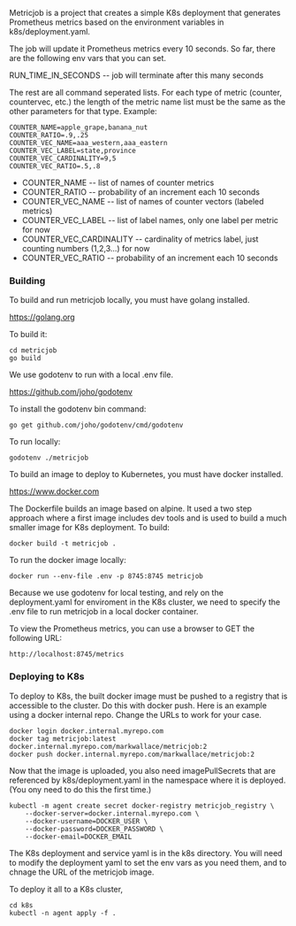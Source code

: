 Metricjob is a project that creates a simple K8s deployment that generates 
Prometheus metrics based on the environment variables in k8s/deployment.yaml.

The job will update it Prometheus metrics every 10 seconds.
So far, there are the following env vars that you can set.

RUN_TIME_IN_SECONDS -- job will terminate after this many seconds

The rest are all command seperated lists. For each type of metric (counter, countervec, etc.) the length of the metric name list must be the same as the other parameters for that type. Example:
```
COUNTER_NAME=apple_grape,banana_nut
COUNTER_RATIO=.9,.25
COUNTER_VEC_NAME=aaa_western,aaa_eastern
COUNTER_VEC_LABEL=state,province
COUNTER_VEC_CARDINALITY=9,5
COUNTER_VEC_RATIO=.5,.8
```

* COUNTER_NAME -- list of names of counter metrics
* COUNTER_RATIO -- probability of an increment each 10 seconds
* COUNTER_VEC_NAME -- list of names of counter vectors (labeled metrics)
* COUNTER_VEC_LABEL -- list of label names, only one label per metric for now
* COUNTER_VEC_CARDINALITY -- cardinality of metrics label, just counting numbers (1,2,3...) for now
* COUNTER_VEC_RATIO -- probability of an increment each 10 seconds


### Building

To build and run metricjob locally, you must have golang installed.

https://golang.org

To build it:

```
cd metricjob
go build
```
We use godotenv to run with a local .env file.

https://github.com/joho/godotenv

To install the godotenv bin command:

`go get github.com/joho/godotenv/cmd/godotenv`

To run locally:

`godotenv ./metricjob`

To build an image to deploy to Kubernetes, you must have docker installed.

https://www.docker.com

The Dockerfile builds an image based on alpine. It used a two step approach where a first image includes dev tools and is used to build a much smaller image for K8s deployment. To build:

`docker build -t metricjob .`

To run the docker image locally:

`docker run --env-file .env -p 8745:8745 metricjob`

Because we use godotenv for local testing, and rely on the deployment.yaml for enviroment in the K8s cluster, we need to specify the .env file to run metricjob in a local docker container. 

To view the Prometheus metrics, you can use a browser to GET the following URL:

`http://localhost:8745/metrics`

### Deploying to K8s

To deploy to K8s, the built docker image must be pushed to a registry that is accessible to the cluster. Do this with docker push. Here is an example using a docker internal repo. Change the URLs to work for your case.
```
docker login docker.internal.myrepo.com
docker tag metricjob:latest docker.internal.myrepo.com/markwallace/metricjob:2
docker push docker.internal.myrepo.com/markwallace/metricjob:2
```

Now that the image is uploaded, you also need imagePullSecrets that are referenced by k8s/deployment.yaml in the namespace where it is deployed. (You ony need to do this the first time.)
```
kubectl -m agent create secret docker-registry metricjob_registry \
    --docker-server=docker.internal.myrepo.com \
    --docker-username=DOCKER_USER \
    --docker-password=DOCKER_PASSWORD \
    --docker-email=DOCKER_EMAIL
```
The K8s deployment and service yaml is in the k8s directory. You will need to modify the deployment yaml to set the env vars as you need them, and to chnage the URL of the metricjob image.

To deploy it all to a K8s cluster,
```
cd k8s
kubectl -n agent apply -f .
```